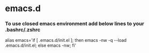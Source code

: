 # emacs.d

### To use closed emacs environment add below lines to your .bashrc/.zshrc
alias emacs='if [ .emacs.d/init.el ]; then emacs -nw -q --load .emacs.d/init.el; else emacs -nw; fi'
